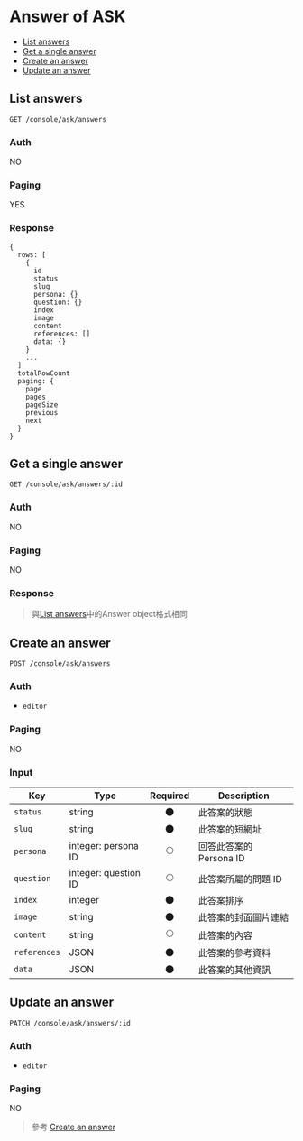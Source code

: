 # Answer of ASK

- [List answers](#list-answers)
- [Get a single answer](#get-a-single-answer)
- [Create an answer](#create-an-answer)
- [Update an answer](#update-an-answer)

## List answers
```
GET /console/ask/answers
```

### Auth
NO

### Paging
YES

### Response
```
{
  rows: [
    {
      id
      status
      slug
      persona: {}
      question: {}
      index
      image
      content
      references: []
      data: {}
    }
    ...
  ]
  totalRowCount
  paging: {
    page
    pages
    pageSize
    previous
    next
  }
}
```

## Get a single answer
```
GET /console/ask/answers/:id
```

### Auth
NO

### Paging
NO

### Response
> 與[List answers](#list-answers)中的Answer object格式相同

## Create an answer
```
POST /console/ask/answers
```

### Auth
- `editor`

### Paging
NO

### Input

| Key | Type | Required | Description |
| --- | --- | :---: | --- |
| `status` | string | 🌑 | 此答案的狀態 |
| `slug` | string | 🌑 | 此答案的短網址 |
| `persona` | integer: persona ID | 🌕 | 回答此答案的 Persona ID |
| `question` | integer: question ID | 🌕 | 此答案所屬的問題 ID |
| `index` | integer | 🌑 | 此答案排序 |
| `image` | string | 🌑 | 此答案的封面圖片連結 |
| `content` | string | 🌕 | 此答案的內容 |
| `references` | JSON | 🌑 | 此答案的參考資料 |
| `data` | JSON | 🌑 | 此答案的其他資訊 |

## Update an answer
```
PATCH /console/ask/answers/:id
```

### Auth
- `editor`

### Paging
NO

> 參考 [Create an answer](#create-an-answer)
